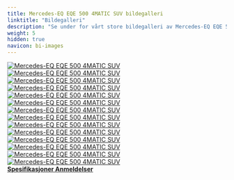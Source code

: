 ```yaml
---
title: Mercedes-EQ EQE 500 4MATIC SUV bildegalleri
linktitle: "Bildegalleri"
description: "Se under for vårt store bildegalleri av Mercedes-EQ EQE 500 4MATIC SUV. Klikk på bildene for høyoppløselige versjoner."
weight: 5
hidden: true
navicon: bi-images
---
```

<!-- markdownlint-disable MD033 -->
<div class="row" id ="my-gallery">
	<div class="pswp-grid-item col-6 col-md-4">
		<a href="https://media.evkx.net/multimedia/models/mercedes/eqe_suv/eqe_500_4matic_suv/charging_1.jpg"
data-pswp-src="https://media.evkx.net/multimedia/models/mercedes/eqe_suv/eqe_500_4matic_suv/charging_1.jpg"
data-pswp-width="3000"
data-pswp-height="2001" 
target="_blank">
			<img src="https://media.evkx.net/multimedia/models/mercedes/eqe_suv/eqe_500_4matic_suv/charging_1_xst.jpg" alt="Mercedes-EQ EQE 500 4MATIC SUV" class="img-fluid " />
		</a>
	</div>
	<div class="pswp-grid-item col-6 col-md-4">
		<a href="https://media.evkx.net/multimedia/models/mercedes/eqe_suv/eqe_500_4matic_suv/exterior_1.jpg"
data-pswp-src="https://media.evkx.net/multimedia/models/mercedes/eqe_suv/eqe_500_4matic_suv/exterior_1.jpg"
data-pswp-width="3000"
data-pswp-height="1687" 
target="_blank">
			<img src="https://media.evkx.net/multimedia/models/mercedes/eqe_suv/eqe_500_4matic_suv/exterior_1_xst.jpg" alt="Mercedes-EQ EQE 500 4MATIC SUV" class="img-fluid " />
		</a>
	</div>
	<div class="pswp-grid-item col-6 col-md-4">
		<a href="https://media.evkx.net/multimedia/models/mercedes/eqe_suv/eqe_500_4matic_suv/exterior_2.jpg"
data-pswp-src="https://media.evkx.net/multimedia/models/mercedes/eqe_suv/eqe_500_4matic_suv/exterior_2.jpg"
data-pswp-width="3000"
data-pswp-height="2000" 
target="_blank">
			<img src="https://media.evkx.net/multimedia/models/mercedes/eqe_suv/eqe_500_4matic_suv/exterior_2_xst.jpg" alt="Mercedes-EQ EQE 500 4MATIC SUV" class="img-fluid " />
		</a>
	</div>
	<div class="pswp-grid-item col-6 col-md-4">
		<a href="https://media.evkx.net/multimedia/models/mercedes/eqe_suv/eqe_500_4matic_suv/exterior_3.jpg"
data-pswp-src="https://media.evkx.net/multimedia/models/mercedes/eqe_suv/eqe_500_4matic_suv/exterior_3.jpg"
data-pswp-width="3000"
data-pswp-height="1999" 
target="_blank">
			<img src="https://media.evkx.net/multimedia/models/mercedes/eqe_suv/eqe_500_4matic_suv/exterior_3_xst.jpg" alt="Mercedes-EQ EQE 500 4MATIC SUV" class="img-fluid " />
		</a>
	</div>
	<div class="pswp-grid-item col-6 col-md-4">
		<a href="https://media.evkx.net/multimedia/models/mercedes/eqe_suv/eqe_500_4matic_suv/exterior_4.jpg"
data-pswp-src="https://media.evkx.net/multimedia/models/mercedes/eqe_suv/eqe_500_4matic_suv/exterior_4.jpg"
data-pswp-width="3000"
data-pswp-height="2001" 
target="_blank">
			<img src="https://media.evkx.net/multimedia/models/mercedes/eqe_suv/eqe_500_4matic_suv/exterior_4_xst.jpg" alt="Mercedes-EQ EQE 500 4MATIC SUV" class="img-fluid " />
		</a>
	</div>
	<div class="pswp-grid-item col-6 col-md-4">
		<a href="https://media.evkx.net/multimedia/models/mercedes/eqe_suv/eqe_500_4matic_suv/frontseats_1.jpg"
data-pswp-src="https://media.evkx.net/multimedia/models/mercedes/eqe_suv/eqe_500_4matic_suv/frontseats_1.jpg"
data-pswp-width="3000"
data-pswp-height="2250" 
target="_blank">
			<img src="https://media.evkx.net/multimedia/models/mercedes/eqe_suv/eqe_500_4matic_suv/frontseats_1_xst.jpg" alt="Mercedes-EQ EQE 500 4MATIC SUV" class="img-fluid " />
		</a>
	</div>
	<div class="pswp-grid-item col-6 col-md-4">
		<a href="https://media.evkx.net/multimedia/models/mercedes/eqe_suv/eqe_500_4matic_suv/headlights_1.jpg"
data-pswp-src="https://media.evkx.net/multimedia/models/mercedes/eqe_suv/eqe_500_4matic_suv/headlights_1.jpg"
data-pswp-width="3000"
data-pswp-height="2250" 
target="_blank">
			<img src="https://media.evkx.net/multimedia/models/mercedes/eqe_suv/eqe_500_4matic_suv/headlights_1_xst.jpg" alt="Mercedes-EQ EQE 500 4MATIC SUV" class="img-fluid " />
		</a>
	</div>
	<div class="pswp-grid-item col-6 col-md-4">
		<a href="https://media.evkx.net/multimedia/models/mercedes/eqe_suv/eqe_500_4matic_suv/interior_1.jpg"
data-pswp-src="https://media.evkx.net/multimedia/models/mercedes/eqe_suv/eqe_500_4matic_suv/interior_1.jpg"
data-pswp-width="3000"
data-pswp-height="2250" 
target="_blank">
			<img src="https://media.evkx.net/multimedia/models/mercedes/eqe_suv/eqe_500_4matic_suv/interior_1_xst.jpg" alt="Mercedes-EQ EQE 500 4MATIC SUV" class="img-fluid " />
		</a>
	</div>
	<div class="pswp-grid-item col-6 col-md-4">
		<a href="https://media.evkx.net/multimedia/models/mercedes/eqe_suv/eqe_500_4matic_suv/interior_2.jpg"
data-pswp-src="https://media.evkx.net/multimedia/models/mercedes/eqe_suv/eqe_500_4matic_suv/interior_2.jpg"
data-pswp-width="3000"
data-pswp-height="2250" 
target="_blank">
			<img src="https://media.evkx.net/multimedia/models/mercedes/eqe_suv/eqe_500_4matic_suv/interior_2_xst.jpg" alt="Mercedes-EQ EQE 500 4MATIC SUV" class="img-fluid " />
		</a>
	</div>
	<div class="pswp-grid-item col-6 col-md-4">
		<a href="https://media.evkx.net/multimedia/models/mercedes/eqe_suv/eqe_500_4matic_suv/interior_3.jpg"
data-pswp-src="https://media.evkx.net/multimedia/models/mercedes/eqe_suv/eqe_500_4matic_suv/interior_3.jpg"
data-pswp-width="3000"
data-pswp-height="2250" 
target="_blank">
			<img src="https://media.evkx.net/multimedia/models/mercedes/eqe_suv/eqe_500_4matic_suv/interior_3_xst.jpg" alt="Mercedes-EQ EQE 500 4MATIC SUV" class="img-fluid " />
		</a>
	</div>
	<div class="pswp-grid-item col-6 col-md-4">
		<a href="https://media.evkx.net/multimedia/models/mercedes/eqe_suv/eqe_500_4matic_suv/main_1.jpg"
data-pswp-src="https://media.evkx.net/multimedia/models/mercedes/eqe_suv/eqe_500_4matic_suv/main_1.jpg"
data-pswp-width="3000"
data-pswp-height="2002" 
target="_blank">
			<img src="https://media.evkx.net/multimedia/models/mercedes/eqe_suv/eqe_500_4matic_suv/main_1_xst.jpg" alt="Mercedes-EQ EQE 500 4MATIC SUV" class="img-fluid " />
		</a>
	</div>
	<div class="pswp-grid-item col-6 col-md-4">
		<a href="https://media.evkx.net/multimedia/models/mercedes/eqe_suv/eqe_500_4matic_suv/screens_1.jpg"
data-pswp-src="https://media.evkx.net/multimedia/models/mercedes/eqe_suv/eqe_500_4matic_suv/screens_1.jpg"
data-pswp-width="3000"
data-pswp-height="2001" 
target="_blank">
			<img src="https://media.evkx.net/multimedia/models/mercedes/eqe_suv/eqe_500_4matic_suv/screens_1_xst.jpg" alt="Mercedes-EQ EQE 500 4MATIC SUV" class="img-fluid " />
		</a>
	</div>
	<div class="pswp-grid-item col-6 col-md-4">
		<a href="https://media.evkx.net/multimedia/models/mercedes/eqe_suv/eqe_500_4matic_suv/transportation_1.jpg"
data-pswp-src="https://media.evkx.net/multimedia/models/mercedes/eqe_suv/eqe_500_4matic_suv/transportation_1.jpg"
data-pswp-width="3000"
data-pswp-height="2001" 
target="_blank">
			<img src="https://media.evkx.net/multimedia/models/mercedes/eqe_suv/eqe_500_4matic_suv/transportation_1_xst.jpg" alt="Mercedes-EQ EQE 500 4MATIC SUV" class="img-fluid " />
		</a>
	</div>
	<div class="pswp-grid-item col-6 col-md-4">
		<a href="https://media.evkx.net/multimedia/models/mercedes/eqe_suv/eqe_500_4matic_suv/wheels_1.jpg"
data-pswp-src="https://media.evkx.net/multimedia/models/mercedes/eqe_suv/eqe_500_4matic_suv/wheels_1.jpg"
data-pswp-width="3000"
data-pswp-height="2001" 
target="_blank">
			<img src="https://media.evkx.net/multimedia/models/mercedes/eqe_suv/eqe_500_4matic_suv/wheels_1_xst.jpg" alt="Mercedes-EQ EQE 500 4MATIC SUV" class="img-fluid " />
		</a>
	</div>
</div>
<script type="module">
  import PhotoSwipeLightbox from '/js/photoswipe-lightbox.esm.js';
    const lightbox = new PhotoSwipeLightbox({
       gallery: '#my-gallery',
        children: 'a',
        pswpModule: () => import('/js/photoswipe.esm.js')
    });
lightbox.init();
</script>
<div class="mt-3 mb-3">
<a href="../specifications/" class="text-decoration-none text-black">
<strong><i class="bi-arrow-left"></i> Spesifikasjoner </strong>
</a>
<a href="../reviews/" class="text-decoration-none text-black float-end">
<strong>Anmeldelser <i class="bi-arrow-right"></i></strong>
</a>
</div>
